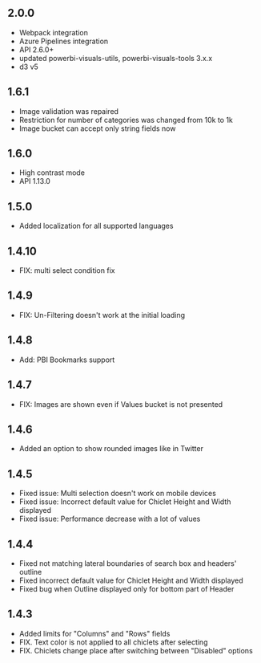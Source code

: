 ## 2.0.0
* Webpack integration
* Azure Pipelines integration
* API 2.6.0+
* updated powerbi-visuals-utils, powerbi-visuals-tools 3.x.x
* d3 v5

## 1.6.1
* Image validation was repaired
* Restriction for number of categories was changed from 10k to 1k
* Image bucket can accept only string fields now

## 1.6.0
* High contrast mode
* API 1.13.0

## 1.5.0
* Added localization for all supported languages

## 1.4.10
* FIX: multi select condition fix

## 1.4.9
* FIX: Un-Filtering doesn't work at the initial loading

## 1.4.8
* Add: PBI Bookmarks support

## 1.4.7
* FIX: Images are shown even if Values bucket is not presented

## 1.4.6
* Added an option to show rounded images like in Twitter

## 1.4.5
* Fixed issue: Multi selection doesn't work on mobile devices
* Fixed issue: Incorrect default value for Chiclet Height and Width displayed
* Fixed issue: Performance decrease with a lot of values

## 1.4.4
* Fixed not matching lateral boundaries of search box and headers' outline
* Fixed incorrect default value for Chiclet Height and Width displayed
* Fixed bug when Outline displayed only for bottom part of Header

## 1.4.3
* Added limits for "Columns" and "Rows" fields
* FIX. Text color is not applied to all chiclets after selecting
* FIX. Chiclets change place after switching between "Disabled" options
